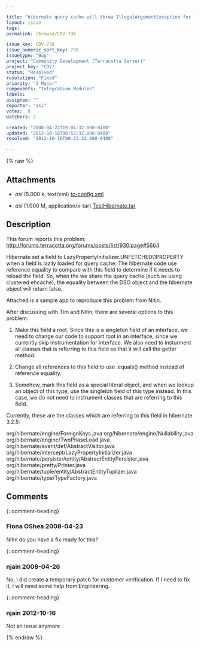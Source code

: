 ```yaml
---

title: "hibernate query cache will throw IllegalArgumentException for lazy loaded fields"
layout: issue
tags: 
permalink: /browse/CDV-738

issue_key: CDV-738
issue_numeric_sort_key: 738
issuetype: "Bug"
project: "Community Development (Terracotta Server)"
project_key: "CDV"
status: "Resolved"
resolution: "Fixed"
priority: "2 Major"
components: "Integration Modules"
labels: 
assignee: ""
reporter: "asi"
votes:  0
watchers: 2

created: "2008-04-22T19:04:32.000-0400"
updated: "2012-10-16T00:53:32.000-0400"
resolved: "2012-10-16T00:53:32.000-0400"

---
```




{% raw %}


## Attachments
  
* <em>asi</em> (5.000 k, text/xml) [tc-config.xml](/attachments/CDV/CDV-738/tc-config.xml)
  
* <em>asi</em> (1.000 M, application/x-tar) [TestHibernate.tar](/attachments/CDV/CDV-738/TestHibernate.tar)
  



## Description

<div markdown="1" class="description">

This forum reports this problem: http://forums.terracotta.org/forums/posts/list/930.page#5664

Hibernate set a field to LazyPropertyInitializer.UNFETCHED\1PROPERTY when a field is lazily loaded for query cache. The hibernate code use reference equality to compare with this field to determine if it needs to reload the field. So, when the we share the query cache (such as using clustered ehcache), the equality between the DSO object and the hibernate object will return false.

Attached is a sample app to reproduce this problem from Nitin.

After discussing with Tim and Nitin, there are several options to this problem:

1. Make this field a root. Since this is a singleton field of an interface, we need to change our code to support root in an interface, since we
    currently skip instrumentation for interface. We also need to insturment all classes that is referring to this field so that it will call the getter
    method.

2.  Change all references to this field to use .equals() method instead of reference equality.

3.  Somehow, mark this field as a special literal object, and when we lookup an object of this type, use the singleton field of this type instead. In
      this case, we do not need to instrument classes that are referring to this field.

Currently, these are the classes which are referring to this field in hibernate 3.2.5:

org/hibernate/engine/ForeignKeys.java
org/hibernate/engine/Nullability.java
org/hibernate/engine/TwoPhaseLoad.java
org/hibernate/event/def/AbstractVisitor.java
org/hibernate/intercept/LazyPropertyInitializer.java
org/hibernate/persister/entity/AbstractEntityPersister.java
org/hibernate/pretty/Printer.java
org/hibernate/tuple/entity/AbstractEntityTuplizer.java
org/hibernate/type/TypeFactory.java

</div>

## Comments


{:.comment-heading}
### **Fiona OShea** <span class="date">2008-04-23</span>

<div markdown="1" class="comment">

Nitin do you have a fix ready for this?

</div>


{:.comment-heading}
### **njain** <span class="date">2008-04-26</span>

<div markdown="1" class="comment">

No, I did create a temporary patch for customer verification. If I need to fix it, I will need some help from Engineering.

</div>


{:.comment-heading}
### **njain** <span class="date">2012-10-16</span>

<div markdown="1" class="comment">

Not an issue anymore

</div>



{% endraw %}
